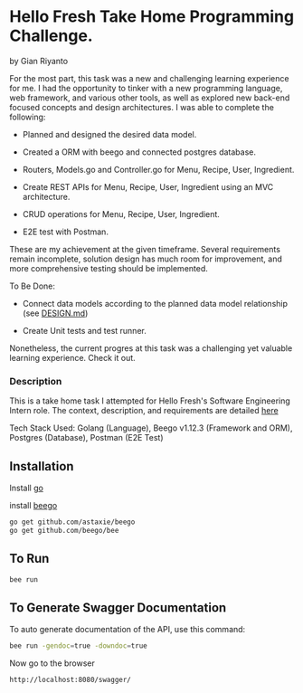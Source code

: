 # Hello Fresh Take Home Programming Challenge.
by Gian Riyanto

For the most part, this task was a new and challenging learning experience for me. I had the opportunity to tinker with a new programming language, web framework, and various other tools, as well as explored new back-end focused concepts and design architectures. I was able to complete the following:

- Planned and designed the desired data model.

- Created a ORM with beego and connected postgres database.

- Routers, Models.go and Controller.go for Menu, Recipe, User, Ingredient.

- Create REST APIs for Menu, Recipe, User, Ingredient using an MVC architecture.

- CRUD operations for Menu, Recipe, User, Ingredient.

- E2E test with Postman.

These are my achievement at the given timeframe. Several requirements remain incomplete, solution design has much room for improvement, and more comprehensive testing should be implemented.

To Be Done:

- Connect data models according to the planned data model relationship (see [DESIGN.md](https://github.com/gianriyanto/hf_api/blob/master/DESIGN.md))

- Create Unit tests and test runner.

Nonetheless, the current progres at this task was a challenging yet valuable learning experience. Check it out. 

### Description
This is a take home task I attempted for Hello Fresh's Software Engineering Intern role. The context, description, and requirements are detailed [here](https://github.com/hello-abhishek/hf-take-home-programming-challenges/blob/main/SOFTWARE-ENGINEER.md)

Tech Stack Used: Golang (Language), Beego v1.12.3 (Framework and ORM), Postgres (Database), Postman (E2E Test)

## Installation

Install [go](https://golang.org/doc/install)

install [beego](https://beego.me/docs/install/)

```bash
go get github.com/astaxie/beego
go get github.com/beego/bee
```

## To Run

```bash
bee run
```

## To Generate Swagger Documentation
To auto generate documentation of the API, use this command:
```bash
bee run -gendoc=true -downdoc=true
```
Now go to the browser
```
http://localhost:8080/swagger/
```
